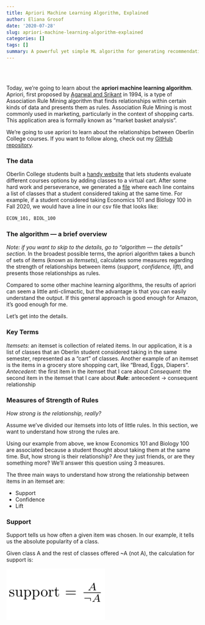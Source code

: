 ```yaml
---
title: Apriori Machine Learning Algorithm, Explained
author: Eliana Grosof
date: '2020-07-28'
slug: apriori-machine-learning-algorithm-explained
categories: []
tags: []
summary: A powerful yet simple ML algorithm for generating recommendations.
---
```

<br/>
<br />

Today, we’re going to learn about the **apriori machine learning algorithm**. Apriori, first proposed by [Agarwal and Srikant](https://www.it.uu.se/edu/course/homepage/infoutv/ht08/vldb94_rj.pdf) in 1994, is a type of Association Rule Mining algorithm that finds relationships within certain kinds of data and presents them as rules. Association Rule Mining is most commonly used in marketing, particularly in the context of shopping carts. This application area is formally known as “market basket analysis”.  

We’re going to use apriori to learn about the relationships between Oberlin College courses. If you want to follow along, check out my [GitHub repository](https://github.com/ElianaGrosof/OPrestissimoRecommendations).

### The data

Oberlin College students built a [handy website](http://oprestissimo.com/) that lets students evaluate different courses options by adding classes to a virtual cart. After some hard work and perseverance, we generated a [file](https://github.com/ElianaGrosof/OPrestissimoRecommendations/blob/master/data/converted_carts.csv) where each line contains a list of classes that a student considered taking at the same time. For example, if a student considered taking Economics 101 and Biology 100 in Fall 2020, we would have a line in our csv file that looks like:
```sh
ECON_101, BIOL_100
```
### The algorithm — a brief overview
*Note: if you want to skip to the details, go to “algorithm — the details” section.*
In the broadest possible terms, the apriori algorithm takes a bunch of sets of items (known as *itemsets*), calculates some measures regarding the strength of relationships between items (*support, confidence, lift*), and presents those relationships as rules.

Compared to some other machine learning algorithms, the results of apriori can seem a little anti-climactic, but the advantage is that you can easily understand the output. If this general approach is good enough for Amazon, it’s good enough for me.

Let’s get into the details.

### Key Terms
*Itemsets*: an itemset is collection of related items. In our application, it is a list of classes that an Oberlin student considered taking in the same semester, represented as a “cart” of classes. Another example of an itemset is the items in a grocery store shopping cart, like “Bread, Eggs, Diapers”.
*Antecedent*: the first item in the itemset that I care about
*Consequent*: the second item in the itemset that I care about
_**Rule**_: antecedent → consequent relationship

### Measures of Strength of Rules
*How strong is the relationship, really?*

Assume we’ve divided our itemsets into lots of little rules. In this section, we want to understand how strong the rules are.

Using our example from above, we know Economics 101 and Biology 100 are associated because a student thought about taking them at the same time. But, how strong is their relationship? Are they just friends, or are they something more? We’ll answer this question using 3 measures.

The three main ways to understand how strong the relationship between items in an itemset are:
- Support
- Confidence
- Lift

### Support
Support tells us how often a given item was chosen. In our example, it tells us the absolute popularity of a class.

Given class A and the rest of classes offered ~A (not A), the calculation for support is:

![support_calculation](support_image.png#center)
